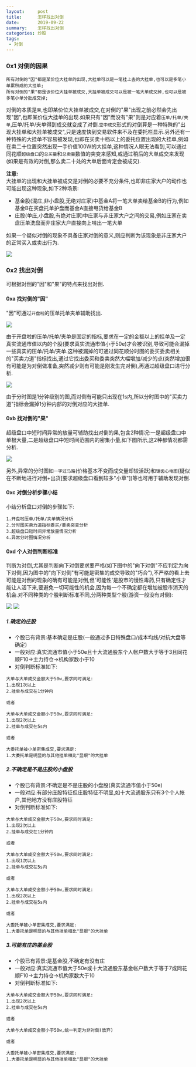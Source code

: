 ```yaml
---
layout:     post
title:      怎样找出对倒
date:       2019-09-22
summary:    怎样找出对倒
categories: 炒股
tags:
 - 对倒
---
```


### 0x1 对倒的因果

```
所有对倒的"因"都是某价位大挂单的出现,大挂单可以是一笔挂上去的大挂单,也可以是多笔小单累积成的大挂单;
所有对倒的"果"都是该价位大挂单被成交,大挂单被成交可以是被一笔大单成交掉,也可以是被多笔小单分批成交掉;
```

对倒的本质是`果`,也即某价位大挂单被成交,在对倒的"果"出现之前必然会先出现"因",也即某价位大挂单的出现.如果只有"因"而没有"果"则是对应着`压单/托单/夹单`,压单/托单/夹单得到成交就变成了对倒.`空中成交`形式的对倒算是一种特殊的"出现大挂单和大挂单被成交",只是速度快到交易软件来不及在委托栏显示.另外还有一种特殊的大挂单不容易被发现,也即在买卖十档以上的委托位置出现的大挂单,例如在卖二十位置突然出现一手价值100W的大挂单,这种情况人眼无法看到,可以通过同花顺`超级盘口`的`总买量`和`总卖量`数值的突变来感知,或通过稍后的大单成交来发现(如果是有效的对倒,那么卖二十处的大单后面肯定会被成交).

**注意:**  
大挂单的出现和大挂单被成交是对倒的必要不充分条件,也即非庄家大户的动作也可能出现这种现象,如下2种场景:
+ 基金股(混庄,非小盘股,无绝对庄家)中基金A将一笔大单卖给基金B的行为,例如基金B在买盘托单护盘而基金A直接甩货给基金B
+ 庄股(单庄,小盘股,有绝对庄家)中庄家与非庄家大户之间的交易,例如庄家在卖盘压单洗盘而非庄家大户直接向上啃出一笔大单

如果一个疑似对倒的现象不具备庄家对倒的意义,则应判断为该现象是非庄家大户的正常买入或卖出行为.

<img src="https://raw.githubusercontent.com/3xp10it/pic/master/2e9Fo0.png" data-action="zoom">

### 0x2 找出对倒

可根据对倒的"因"和"果"的特点来找出对倒.

#### 0xa 找对倒的"因"

"因"可通过`开盘啦`的压单托单夹单辅助找出.

<img src="https://raw.githubusercontent.com/3xp10it/pic/master/kpltyjd.png" data-action="zoom">

由于开盘啦的压单/托单/夹单是固定的指标,要求在一定的金额以上的挂单及一定真实流通市值以内的个股(要求真实流通市值小于50e)才会被识别,导致可能会漏掉一些真实的压单/托单/夹单.这种被漏掉的可通过同花顺分时图的委买委卖相关的"买卖力道"指标找出,通过它找出委买和委卖突然大幅增加/减少的点(突然增加很有可能是为对倒做准备,突然减少则有可能是刚发生完对倒),再通过超级盘口进行分析.

<img src="https://raw.githubusercontent.com/3xp10it/pic/master/mmld.png" data-action="zoom">

由于分时图是1分钟级别的图,而对倒有可能只出现在1s内,所以分时图中的"买卖力道"指标会漏掉1分钟内部的对倒对应的大挂单.

#### 0xb 找对倒的"果"

超级盘口中短时间异常的放量可辅助找出对倒的果,包含2种情况:一是超级盘口中单根大量,二是超级盘口中短时间范围内的密集小量,如下图所示,这2种都情况都需分析.

<img src="https://raw.githubusercontent.com/3xp10it/pic/master/yccjl.png" data-action="zoom">

另外,异常的分时图如`一字过马路`(价格基本不变而成交量却较活跃)和`锯齿心电图`(疑似在不断地进行对倒+出货[要求超级盘口看到较多"小草"])等也可用于辅助发现对倒.

#### 0xc 对倒分析步骤小结

小结分析盘口对倒的步骤如下:

```
1.开盘啦压单/托单/夹单情况分析
2.分时图买卖力道指标委买/委卖突变分析
3.超级盘口短时间异常放量情况分析
4.异常分时图情况分析
```

#### 0xd 个人对倒判断标准

判断为对倒,尤其是判断向下对倒要求要严格(如下图中的"向下对倒"不应判定为向下对倒,因为图中的"向下对倒"有可能是密集的成交导致的"巧合"),不严格的看上去可能是对倒的现象的确有可能是对倒,但'可能性'是股市的慢性毒药,只有确定性才能让人活下来,要避免一切可能性的机会,因为每一个不确定都在增加被股市消灭的机会.对不同种类的个股判断标准不同,分两种类型个股(游资一般没有对倒):

<img src="https://raw.githubusercontent.com/3xp10it/pic/master/MCxRlL.png" data-action="zoom">

<img src="https://raw.githubusercontent.com/3xp10it/pic/master/eo0s06.png" data-action="zoom">

##### 1.确定的庄股

+ 个股已有背景:基本确定是庄股(一般通过多日特殊盘口/成本均线/对抗大盘等确定)
+ 一般对应:真实流通市值小于50e且十大流通股东个人帐户数大于等于3且同花顺F10->主力持仓->机构家数小于10
+ 对倒判断标准如下:

```
大单与大单成交金额大于50w,要求同时满足:
1.出现1次以上
2.挂单与成交在1分钟内

或者

大单与大单成交金额小于50w,要求同时满足:
1.出现2次以上
2.挂单与成交在5s内

或者

大委托单被小单密集成交,要求满足:
1.大委托单是明显的与其他挂单相比"显眼"的大挂单
```

##### 2.不确定是不是庄股的小盘股

+ 个股已有背景:不确定是不是庄股的小盘股(真实流通市值小于50e)
+ 一般对应:有部分庄股特征但庄股特征不明显,如十大流通股东只有3个个人帐户,其他地方没有庄股特征
+ 对倒判断标准如下:

```
大单与大单成交金额大于50w,要求同时满足:
1.出现2次以上
2.挂单与成交在1分钟内

或者

大单与大单成交金额大于50w,要求同时满足:
1.出现1次以上
2.挂单与成交在5s内

或者

大单与大单成交金额小于50w,要求同时满足:
1.出现2次以上
2.挂单与成交在5s内

或者

大委托单被小单密集成交,要求满足:
1.大委托单是明显的与其他挂单相比"显眼"的大挂单
```

##### 3.可能有庄的基金股

+ 个股已有背景:是基金股,不确定有没有庄
+ 一般对应:真实流通市值大于50e或十大流通股东基金帐户数大于等于7或同花顺F10->主力持仓->机构家数大于10
+ 对倒判断标准如下:

```
大单与大单成交金额大于50w,要求同时满足:
1.出现2次以上
2.挂单与成交在5s内

或者

大单与大单成交金额小于50w,统一判定为非对倒(放弃)

或者

大委托单被小单密集成交,要求满足:
1.大委托单是明显的与其他挂单相比"显眼"的大挂单
```
